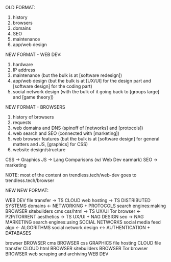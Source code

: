 
OLD FORMAT:
1. history
2. browsers
3. domains
4. SEO
5. maintenance
6. app/web design

NEW FORMAT - WEB DEV:
1. hardware
2. IP address
5. maintenance (but the bulk is at [software redesign])
6. app/web design (but the bulk is at [UX/UI] for the design part and [software design] for the coding part)
7. social network design (with the bulk of it going back to [groups large] and [game theory])

NEW FORMAT - BROWSERS
1. history of browsers
2. requests
3. web domains and DNS (spinoff of [networks] and [protocols])
4. web search and SEO (connected with [marketing])
5. web browser features (but the bulk is at [software design] for general matters and JS, [graphics] for CSS)
6. website design/structure

CSS -> Graphics
JS -> Lang Comparisons (w/ Web Dev earmark)
SEO -> marketing

NOTE: most of the content on trendless.tech/web-dev goes to trendless.tech/browser


NEW NEW FORMAT:

WEB DEV
    file transfer -> TS CLOUD
    web hosting -> TS DISTRIBUTED SYSTEMS
    domains <- NETWORKING + PROTOCOLS
    search engines:making
BROWSER
    sitebuilders
    cms
    css/html -> TS UX/UI
    Tor browser <- P2P/TORRENT
    aesthetics -> TS UX/UI + NAG DESIGN
    seo -> NAG MARKETING
    search engines:using
SOCIAL NETWORKS
    social media feed algo <- ALGORITHMS
    social network design <-> AUTHENTICATION + DATABASES

browser
    BROWSER
cms
    BROWSER
css
    GRAPHICS
file hosting
    CLOUD
file transfer
    CLOUD
html
    BROWSER
sitebuilders
    BROWSER
Tor browser
    BROWSER
web scraping and archiving
    WEB DEV
